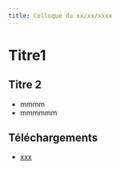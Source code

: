 ```yaml
---
title: Colloque du xx/xx/xxxx
---
```


# Titre1

## Titre 2

* mmmm
* mmmmmm

## Téléchargements

* [xxx](http://x.png)
